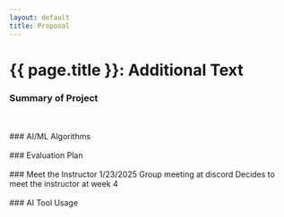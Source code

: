 ```yaml
---
layout: default
title: Proposal
---
```


# {{ page.title }}: Additional Text


### Summary of Project
<br>
<br>
### AI/ML Algorithms
<br>
<br>
### Evaluation Plan
<br>
<br>
### Meet the Instructor
1/23/2025 Group meeting at discord
Decides to meet the instructor at week 4
<br>
<br>
### AI Tool Usage
<br>
<br>


